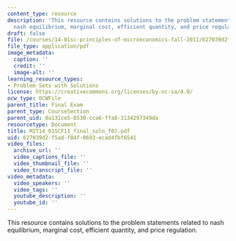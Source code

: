```yaml
---
content_type: resource
description: 'This resource contains solutions to the problem statements related to
  nash equilibrium, marginal cost, efficient quantity, and price regulation. '
draft: false
file: /courses/14-01sc-principles-of-microeconomics-fall-2011/627039d2f5adf84f0693ecad4fbf6541_MIT14_01SCF11_final_soln_f07.pdf
file_type: application/pdf
image_metadata:
  caption: ''
  credit: ''
  image-alt: ''
learning_resource_types:
- Problem Sets with Solutions
license: https://creativecommons.org/licenses/by-nc-sa/4.0/
ocw_type: OCWFile
parent_title: Final Exam
parent_type: CourseSection
parent_uid: 0a131ce5-8530-cca6-ffa8-3134297349da
resourcetype: Document
title: MIT14_01SCF11_final_soln_f07.pdf
uid: 627039d2-f5ad-f84f-0693-ecad4fbf6541
video_files:
  archive_url: ''
  video_captions_file: ''
  video_thumbnail_file: ''
  video_transcript_file: ''
video_metadata:
  video_speakers: ''
  video_tags: ''
  youtube_description: ''
  youtube_id: ''
---
```

This resource contains solutions to the problem statements related to nash equilibrium, marginal cost, efficient quantity, and price regulation.
